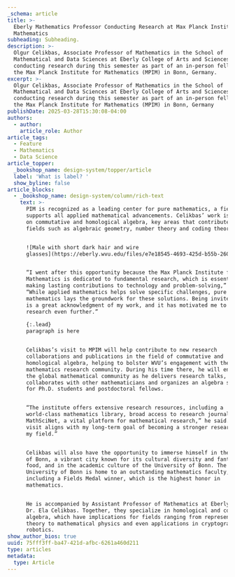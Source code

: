 ```yaml
---
_schema: article
title: >-
  Eberly Mathematics Professor Conducting Research at Max Planck Institute for
  Mathematics
subheading: Subheading.
description: >-
  Olgur Celikbas, Associate Professor of Mathematics in the School of
  Mathematical and Data Sciences at Eberly College of Arts and Sciences, is
  conducting research during this semester as part of an in-person fellowship at
  the Max Planck Institute for Mathematics (MPIM) in Bonn, Germany.
excerpt: >-
  Olgur Celikbas, Associate Professor of Mathematics in the School of
  Mathematical and Data Sciences at Eberly College of Arts and Sciences, is
  conducting research during this semester as part of an in-person fellowship at
  the Max Planck Institute for Mathematics (MPIM) in Bonn, Germany
publishDate: 2025-03-28T15:30:08-04:00
authors:
  - author:
    article_role: Author
article_tags:
  - Feature
  - Mathematics
  - Data Science
article_topper:
  _bookshop_name: design-system/topper/article
  label: 'What is label? '
  show_byline: false
article_blocks:
  - _bookshop_name: design-system/column/rich-text
    text: >-
      PIM is recognized as a leading center for pure mathematics, a field that
      supports all applied mathematical advancements. Celikbas’ work is focused
      on commutative and homological algebra, key areas that contribute to
      fields such as algebraic geometry, number theory and coding theory.


      ![Male with short dark hair and wire
      glasses](https://eberly.wvu.edu/files/e7e18545-4693-425d-b55b-26010fd956b2/253x292?cb=b018e3430f468578271b0ebb4b62f249)


      “I went after this opportunity because the Max Planck Institute for
      Mathematics is dedicated to fundamental research, which is essential for
      making lasting contributions to technology and problem-solving,” he said.
      “While applied mathematics helps solve specific challenges, pure
      mathematics lays the groundwork for these solutions. Being invited to MPIM
      is a great acknowledgment of my work, and it has motivated me to push my
      research even further.”
      
      {:.lead}
      paragraph is here


      Celikbas’s visit to MPIM will help contribute to new research
      collaborations and publications in the field of commutative and
      homological algebra, helping to bolster WVU’s engagement with the global
      mathematics research community. During his time there, he will engage with
      the global mathematical community as he delivers research talks,
      collaborates with other mathematicians and organizes an algebra seminar
      for Ph.D. students and postdoctoral fellows.


      “The institute offers extensive research resources, including a
      world-class mathematics library, broad access to research journals, and
      MathSciNet, a vital platform for mathematical research,” he said. “This
      visit aligns with my long-term goal of becoming a stronger researcher in
      my field.”


      Celikbas will also have the opportunity to immerse himself in the culture
      of Bonn, a vibrant city known for its cultural diversity and fantastic
      food, and in the academic culture of the University of Bonn. The
      University of Bonn is home to an outstanding mathematics faculty,
      including a Fields Medal winner, which is the highest honor in
      mathematics.


      He is accompanied by Assistant Professor of Mathematics at Eberly College,
      Dr. Ela Celikbas. Together, they specialize in homological and commutative
      algebra, which have implications for fields ranging from representation
      theory to mathematical physics and even applications in cryptography and
      robotics.
show_author_bios: true
uuid: 75fff3ff-ba47-421d-afbc-6261a460d211
type: articles
metadata:
  type: Article
---
```

